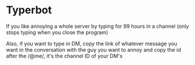 # Typerbot
If you like annoying a whole server by typing for 99 hours in a channel (only stops typing when you close the program)

Also, if you want to type in DM, copy the link of whatever message you want in the conversation with the guy you want to annoy and copy the id after the /@me/, it's the channel ID of your DM's
